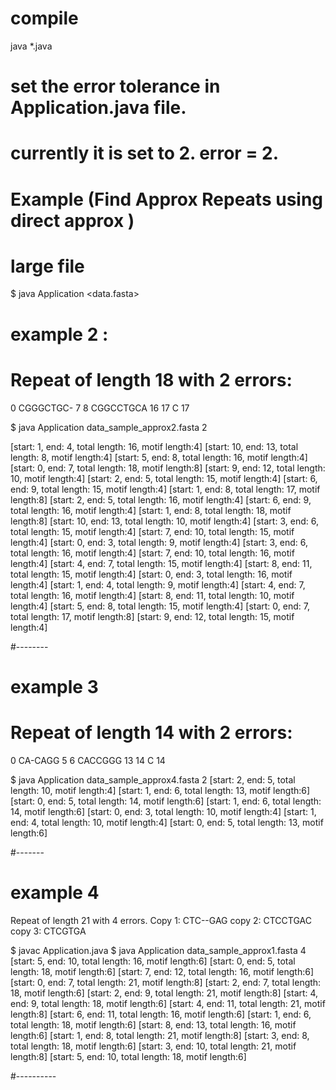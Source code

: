 # compile

java *.java


# set the error tolerance in Application.java file.
# currently it is set to 2. error = 2.

# Example (Find Approx Repeats using direct approx )

# large file
$ java Application <data.fasta> <errors>

# example 2 :
# Repeat of length 18 with 2 errors:
0  CGGGCTGC- 7
8  CGGCCTGCA 16
17 C 17

$ java Application data_sample_approx2.fasta 2

[start: 1, end: 4, total length: 16, motif length:4]
[start: 10, end: 13, total length: 8, motif length:4]
[start: 5, end: 8, total length: 16, motif length:4]
[start: 0, end: 7, total length: 18, motif length:8]
[start: 9, end: 12, total length: 10, motif length:4]
[start: 2, end: 5, total length: 15, motif length:4]
[start: 6, end: 9, total length: 15, motif length:4]
[start: 1, end: 8, total length: 17, motif length:8]
[start: 2, end: 5, total length: 16, motif length:4]
[start: 6, end: 9, total length: 16, motif length:4]
[start: 1, end: 8, total length: 18, motif length:8]
[start: 10, end: 13, total length: 10, motif length:4]
[start: 3, end: 6, total length: 15, motif length:4]
[start: 7, end: 10, total length: 15, motif length:4]
[start: 0, end: 3, total length: 9, motif length:4]
[start: 3, end: 6, total length: 16, motif length:4]
[start: 7, end: 10, total length: 16, motif length:4]
[start: 4, end: 7, total length: 15, motif length:4]
[start: 8, end: 11, total length: 15, motif length:4]
[start: 0, end: 3, total length: 16, motif length:4]
[start: 1, end: 4, total length: 9, motif length:4]
[start: 4, end: 7, total length: 16, motif length:4]
[start: 8, end: 11, total length: 10, motif length:4]
[start: 5, end: 8, total length: 15, motif length:4]
[start: 0, end: 7, total length: 17, motif length:8]
[start: 9, end: 12, total length: 15, motif length:4]

#--------

# example 3

# Repeat of length 14 with 2 errors:

0 CA-CAGG 5
6 CACCGGG 13
14 C 14

$ java Application data_sample_approx4.fasta 2
[start: 2, end: 5, total length: 10, motif length:4]
[start: 1, end: 6, total length: 13, motif length:6]
[start: 0, end: 5, total length: 14, motif length:6]
[start: 1, end: 6, total length: 14, motif length:6]
[start: 0, end: 3, total length: 10, motif length:4]
[start: 1, end: 4, total length: 10, motif length:4]
[start: 0, end: 5, total length: 13, motif length:6]


#-------

# example 4

<!-- set error = 4 in Applicaiton.java -->
Repeat of length 21 with 4 errors.
Copy 1: CTC--GAG
copy 2: CTCCTGAC
copy 3: CTCGTGA


$ javac Application.java
$ java Application data_sample_approx1.fasta 4
[start: 5, end: 10, total length: 16, motif length:6]
[start: 0, end: 5, total length: 18, motif length:6]
[start: 7, end: 12, total length: 16, motif length:6]
[start: 0, end: 7, total length: 21, motif length:8]
[start: 2, end: 7, total length: 18, motif length:6]
[start: 2, end: 9, total length: 21, motif length:8]
[start: 4, end: 9, total length: 18, motif length:6]
[start: 4, end: 11, total length: 21, motif length:8]
[start: 6, end: 11, total length: 16, motif length:6]
[start: 1, end: 6, total length: 18, motif length:6]
[start: 8, end: 13, total length: 16, motif length:6]
[start: 1, end: 8, total length: 21, motif length:8]
[start: 3, end: 8, total length: 18, motif length:6]
[start: 3, end: 10, total length: 21, motif length:8]
[start: 5, end: 10, total length: 18, motif length:6]

#----------
